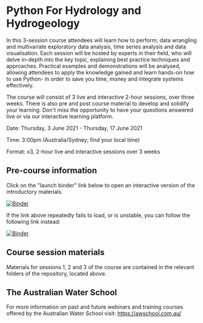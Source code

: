 # Python For Hydrology and Hydrogeology

In this 3-session course attendees will learn how to perform; data wrangling and multivariate exploratory data analysis, time series analysis and data visualisation. Each session will be hosted by experts in their field, who will delve in-depth into the key topic, explaining best practice techniques and approaches. Practical examples and demonstrations will be analysed, allowing attendees to apply the knowledge gained and learn hands-on how to use Python- in order to save you time, money and integrate systems effectively.

The course will consist of 3 live and interactive 2-hour sessions, over three weeks. There is also pre and post course material to develop and solidify your learning. Don't miss the opportunity to have your questions answered live or via our interactive learning platform.

Date: Thursday, 3 June 2021 - Thursday, 17 June 2021

Time: 3:00pm (Australia/Sydney; find your local time)

Format: x3, 2-hour live and interactive sessions over 3 weeks

## Pre-course information

Click on the "launch binder" link below to open an interactive version of the introductory materials.

[![Binder](https://notebooks.gesis.org/binder/badge_logo.svg)](https://notebooks.gesis.org/binder/v2/gh/AustralianWaterSchool/PythonForHydrologyAndHydrogeology/main?filepath=waterra_python_intro.ipynb)

If the link above repeatedly fails to load, or is unstable, you can follow the following link instead:

[![Binder](https://mybinder.org/badge_logo.svg)](https://mybinder.org/v2/gh/AustralianWaterSchool/PythonForHydrologists/main?filepath=waterra_python_intro.ipynb)

## Course session materials

Materials for sessions 1, 2 and 3 of the course are contained in the relevant folders of the repository, located above.

## The Australian Water School

For more information on past and future webinars and training courses offered by the Australian Water School visit: https://awschool.com.au/
